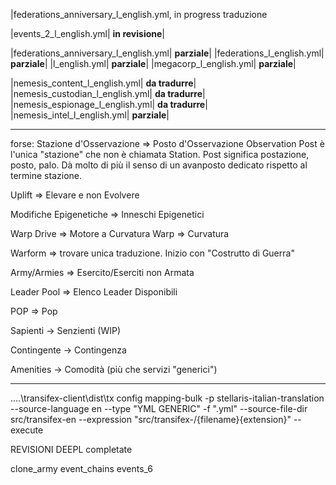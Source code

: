 
|federations_anniversary_l_english.yml, in progress traduzione

|events_2_l_english.yml| **in revisione**|

|federations_anniversary_l_english.yml| **parziale**|
|federations_l_english.yml| **parziale**|
|l_english.yml| **parziale**|
|megacorp_l_english.yml| **parziale**|

|nemesis_content_l_english.yml| **da tradurre**|
|nemesis_custodian_l_english.yml| **da tradurre**|
|nemesis_espionage_l_english.yml| **da tradurre**|
|nemesis_intel_l_english.yml| **parziale**|

------------------------------

forse: Stazione d'Osservazione => Posto d'Osservazione
Observation Post è l'unica "stazione" che non è chiamata Station. Post significa postazione, posto, palo. Dà molto di più il senso di un avanposto dedicato rispetto al termine stazione.

Uplift => Elevare e non Evolvere

Modifiche Epigenetiche => Inneschi Epigenetici

Warp Drive => Motore a Curvatura
Warp => Curvatura

Warform => trovare unica traduzione. Inizio con "Costrutto di Guerra"

Army/Armies => Esercito/Eserciti non Armata

Leader Pool => Elenco Leader Disponibili

POP => Pop

Sapienti -> Senzienti (WIP)

Contingente -> Contingenza

Amenities -> Comodità (più che servizi "generici")

-----------------------------

..\..\transifex-client\dist\tx config mapping-bulk -p stellaris-italian-translation --source-language en --type "YML GENERIC" -f ".yml" --source-file-dir src/transifex-en --expression "src/transifex-<lang>/{filename}{extension}" --execute


REVISIONI DEEPL completate

clone_army
event_chains
events_6

